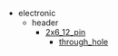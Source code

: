 * electronic
  * header
    * [2x6_12_pin](electronic/header/2x6_12_pin)
      * [through_hole](electronic/header/2x6_12_pin/through_hole)
